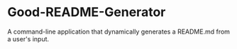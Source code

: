 # Good-README-Generator
A command-line application that dynamically generates a README.md from a user's input.
